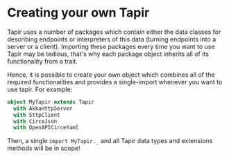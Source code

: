 # Creating your own Tapir

Tapir uses a number of packages which contain either the data classes for describing endpoints or interpreters
of this data (turning endpoints into a server or a client). Importing these packages every time you want to use Tapir
may be tedious, that's why each package object inherits all of its functionality from a trait.

Hence, it is possible to create your own object which combines all of the required functionalities and provides
a single-import whenever you want to use tapir. For example:

```scala
object MyTapir extends Tapir
  with AkkaHttpServer
  with SttpClient
  with CirceJson
  with OpenAPICirceYaml
```

Then, a single `import MyTapir._` and all Tapir data types and extensions methods will be in scope!